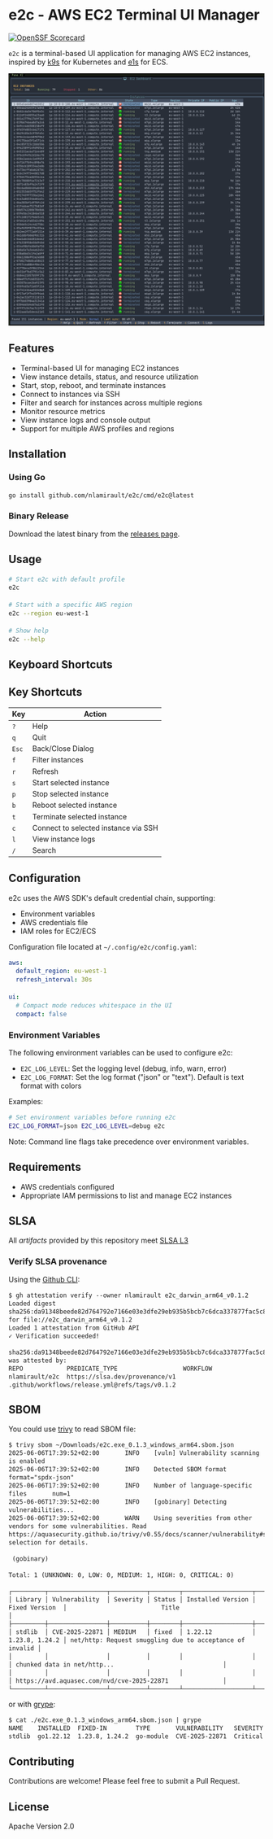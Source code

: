 # e2c - AWS EC2 Terminal UI Manager

[![OpenSSF Scorecard](https://api.scorecard.dev/projects/github.com/nlamirault/e2c/badge)](https://scorecard.dev/viewer/?uri=github.com/nlamirault/e2c)

`e2c` is a terminal-based UI application for managing AWS EC2 instances, inspired by [k9s](https://github.com/derailed/k9s) for Kubernetes and [e1s](https://github.com/keidarcy/e1s/) for ECS.

![e2c screenshot](assets/main-view.png)

## Features

- Terminal-based UI for managing EC2 instances
- View instance details, status, and resource utilization
- Start, stop, reboot, and terminate instances
- Connect to instances via SSH
- Filter and search for instances across multiple regions
- Monitor resource metrics
- View instance logs and console output
- Support for multiple AWS profiles and regions

## Installation

### Using Go

```bash
go install github.com/nlamirault/e2c/cmd/e2c@latest
```

### Binary Release

Download the latest binary from the [releases page](https://github.com/nlamirault/e2c/releases).

## Usage

```bash
# Start e2c with default profile
e2c

# Start with a specific AWS region
e2c --region eu-west-1

# Show help
e2c --help
```

## Keyboard Shortcuts

## Key Shortcuts

| Key   | Action                               |
| ----- | ------------------------------------ |
| `?`   | Help                                 |
| `q`   | Quit                                 |
| `Esc` | Back/Close Dialog                    |
| `f`   | Filter instances                     |
| `r`   | Refresh                              |
| `s`   | Start selected instance              |
| `p`   | Stop selected instance               |
| `b`   | Reboot selected instance             |
| `t`   | Terminate selected instance          |
| `c`   | Connect to selected instance via SSH |
| `l`   | View instance logs                   |
| `/`   | Search                               |

## Configuration

e2c uses the AWS SDK's default credential chain, supporting:

- Environment variables
- AWS credentials file
- IAM roles for EC2/ECS

Configuration file located at `~/.config/e2c/config.yaml`:

```yaml
aws:
  default_region: eu-west-1
  refresh_interval: 30s

ui:
  # Compact mode reduces whitespace in the UI
  compact: false
```

### Environment Variables

The following environment variables can be used to configure e2c:

- `E2C_LOG_LEVEL`: Set the logging level (debug, info, warn, error)
- `E2C_LOG_FORMAT`: Set the log format ("json" or "text"). Default is text format with colors

Examples:

```bash
# Set environment variables before running e2c
E2C_LOG_FORMAT=json E2C_LOG_LEVEL=debug e2c
```

Note: Command line flags take precedence over environment variables.

## Requirements

- AWS credentials configured
- Appropriate IAM permissions to list and manage EC2 instances

## SLSA

All _artifacts_ provided by this repository meet [SLSA L3](https://slsa.dev/spec/v1.0/levels#build-l3)

### Verify SLSA provenance

Using the [Github CLI]():

```shell
$ gh attestation verify --owner nlamirault e2c_darwin_arm64_v0.1.2
Loaded digest sha256:da91348beede82d764792e7166e03e3dfe29eb935b5bcb7c6dca337877fac5c8 for file://e2c_darwin_arm64_v0.1.2
Loaded 1 attestation from GitHub API
✓ Verification succeeded!

sha256:da91348beede82d764792e7166e03e3dfe29eb935b5bcb7c6dca337877fac5c8 was attested by:
REPO            PREDICATE_TYPE                  WORKFLOW
nlamirault/e2c  https://slsa.dev/provenance/v1  .github/workflows/release.yml@refs/tags/v0.1.2
```

## SBOM

You could use [trivy](https://trivy.dev) to read SBOM file:

```shell
$ trivy sbom ~/Downloads/e2c.exe_0.1.3_windows_arm64.sbom.json
2025-06-06T17:39:52+02:00       INFO    [vuln] Vulnerability scanning is enabled
2025-06-06T17:39:52+02:00       INFO    Detected SBOM format    format="spdx-json"
2025-06-06T17:39:52+02:00       INFO    Number of language-specific files       num=1
2025-06-06T17:39:52+02:00       INFO    [gobinary] Detecting vulnerabilities...
2025-06-06T17:39:52+02:00       WARN    Using severities from other vendors for some vulnerabilities. Read https://aquasecurity.github.io/trivy/v0.55/docs/scanner/vulnerability#severity-selection for details.

 (gobinary)

Total: 1 (UNKNOWN: 0, LOW: 0, MEDIUM: 1, HIGH: 0, CRITICAL: 0)

┌─────────┬────────────────┬──────────┬────────┬───────────────────┬────────────────┬──────────────────────────────────────────────────────────┐
│ Library │ Vulnerability  │ Severity │ Status │ Installed Version │ Fixed Version  │                          Title                           │
├─────────┼────────────────┼──────────┼────────┼───────────────────┼────────────────┼──────────────────────────────────────────────────────────┤
│ stdlib  │ CVE-2025-22871 │ MEDIUM   │ fixed  │ 1.22.12           │ 1.23.8, 1.24.2 │ net/http: Request smuggling due to acceptance of invalid │
│         │                │          │        │                   │                │ chunked data in net/http...                              │
│         │                │          │        │                   │                │ https://avd.aquasec.com/nvd/cve-2025-22871               │
└─────────┴────────────────┴──────────┴────────┴───────────────────┴────────────────┴──────────────────────────────────────────────────────────┘
```

or with [grype](https://github.com/anchore/grype):

```shell
$ cat ./e2c.exe_0.1.3_windows_arm64.sbom.json | grype
NAME    INSTALLED  FIXED-IN        TYPE       VULNERABILITY   SEVERITY
stdlib  go1.22.12  1.23.8, 1.24.2  go-module  CVE-2025-22871  Critical
```

## Contributing

Contributions are welcome! Please feel free to submit a Pull Request.

## License

Apache Version 2.0
